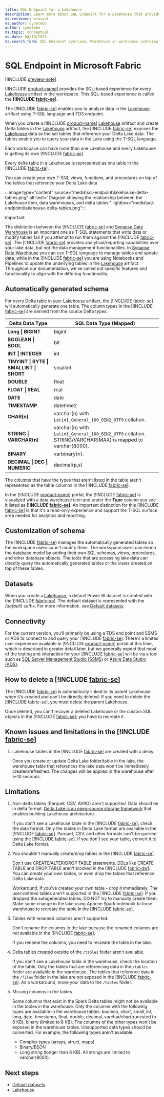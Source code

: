 ```yaml
---
title: SQL Endpoint for a Lakehouse
description: Learn more about SQL Endpoint for a Lakehouse that provides analytical capabilities over the Lake data.
ms.reviewer: wiassaf
ms.author: cynotebo
author: cynotebo
ms.topic: conceptual
ms.date: 04/10/2023
ms.search.form: SQL Endpoint overview, Warehouse in workspace overview
---
```


# SQL Endpoint in Microsoft Fabric

[!INCLUDE [preview-note](../includes/preview-note.md)]

[!INCLUDE [product-name](../includes/product-name.md)] provides the SQL-based experience for every [Lakehouse](../data-engineering/lakehouse-overview.md) artifact in the workspace. This SQL-based experience is called the **[!INCLUDE [fabric-se](includes/fabric-se.md)]**. 

The [!INCLUDE [fabric-se](includes/fabric-se.md)] enables you to analyze data in the [Lakehouse](../data-engineering/lakehouse-overview.md) artifact using T-SQL language and TDS endpoint.

When you create a [!INCLUDE [product-name](../includes/product-name.md)] [Lakehouse](../data-engineering/lakehouse-overview.md) artifact and create Delta tables in the [Lakehouse](../data-engineering/lakehouse-overview.md) artifact, the [!INCLUDE [fabric-se](includes/fabric-se.md)] exposes the [Lakehouse](../data-engineering/lakehouse-overview.md) data as the set tables that reference your Delta Lake data. The tables enable you to query your data in the Lake using the T-SQL language. 

Each workspace can have more than one Lakehouse and every Lakehouse is getting its own [!INCLUDE [fabric-se](includes/fabric-se.md)].

Every delta table in a Lakehouse is represented as one table in the [!INCLUDE [fabric-se](includes/fabric-se.md)].

You can create your own T-SQL views, functions, and procedures on top of the tables that reference your Delta Lake data.

:::image type="content" source="media\sql-endpoint\lakehouse-delta-tables.png" alt-text="Diagram showing the relationship between the Lakehouse item, data warehouses, and delta tables." lightbox="media\sql-endpoint\lakehouse-delta-tables.png":::

> [!IMPORTANT]
> The distinction between the [!INCLUDE [fabric-se](includes/fabric-se.md)] and [Synapse Data Warehouse](warehouse.md) is an important one as T-SQL statements that write data or modify tables fail if you attempt to run them against the [!INCLUDE [fabric-se](includes/fabric-se.md)]. The [!INCLUDE [fabric-se](includes/fabric-se.md)] provides analytical/reporting capabilities over your lake data, but not the data management functionalities. In [Synapse Data Warehouse](warehouse.md) you can use T-SQL language to manage tables and update data, while in the [!INCLUDE [fabric-se](includes/fabric-se.md)] you are using Notebooks and Pipelines to update the underlying tables in the [Lakehouse](../data-engineering/lakehouse-overview.md) artifact. Throughout our documentation, we've called out specific features and functionality to align with the differing functionality.

## Automatically generated schema

For every Delta table in your [Lakehouse](../data-engineering/lakehouse-overview.md) artifact, the [!INCLUDE [fabric-se](includes/fabric-se.md)] will automatically generate one table. The column types in the [!INCLUDE [fabric-se](includes/fabric-se.md)] are derived from the source Delta types.

| **Delta Data Type** | **SQL Data** **Type (Mapped)** |
|---|---|
| **Long &#124;** **BIGINT** | bigint |
| **BOOLEAN &#124;** **BOOL** | bit |
| **INT &#124; INTEGER** | int |
| **TINYINT &#124; BYTE &#124;** **SMALLINT &#124; SHORT** | smallint |
| **DOUBLE** | float |
| **FLOAT &#124; REAL** | real |
| **DATE** | date |
| **TIMESTAMP** | datetime2 |
| **CHAR(n)** | varchar(n) with `Latin1_General_100_BIN2_UTF8` collation. |
| **STRING &#124; VARCHAR(n)** | varchar(n) with `Latin1_General_100_BIN2_UTF8` collation. STRING/VARCHAR(MAX) is mapped to varchar(8000). |
| **BINARY** | varbinary(n). |
| **DECIMAL &#124; DEC &#124; NUMERIC** | decimal(p,s) |

The columns that have the types that aren't listed in the table aren't represented as the table columns in the [!INCLUDE [fabric-se](includes/fabric-se.md)].

In the [!INCLUDE [product-name](../includes/product-name.md)] portal, the [!INCLUDE [fabric-se](includes/fabric-se.md)] is visualized with a data warehouse icon and under the **Type** column you see it listed as **[!INCLUDE [fabric-se](includes/fabric-se.md)]**. An important distinction for this [!INCLUDE [fabric-se](includes/fabric-se.md)] is that it's a read-only experience and support the T-SQL surface area needed for analytics and reporting.

## Customization of schema

The [!INCLUDE [fabric-se](includes/fabric-se.md)] manages the automatically generated tables so the workspace users cann't modify them. The workspace users can enrich the database model by adding their own SQL schemas, views, procedures, and other database objects.
The tools that are accessing lake data can directly query the automatically generated tables or the views created on top of these tables.

## Datasets

When you create a [Lakehouse](../data-engineering/lakehouse-overview.md), a default Power BI dataset is created with the [!INCLUDE [fabric-se](includes/fabric-se.md)]. The default dataset is represented with the *(default)* suffix. For more information, see [Default datasets](datasets.md).

## Connectivity

For the current version, you'll primarily be using a TDS end point and SSMS or ADS to connect to and query your [!INCLUDE [fabric-se](includes/fabric-se.md)]. There's a limited user experience available in [!INCLUDE [product-name](../includes/product-name.md)] portal at this time, which is described in greater detail later, but we generally expect that most of the testing and interaction for your [!INCLUDE [fabric-se](includes/fabric-se.md)] will be via a tool such as [SQL Server Management Studio (SSMS)](https://aka.ms/ssms) or [Azure Data Studio (ADS)](https://aka.ms/azuredatastudio).

## How to delete a [!INCLUDE [fabric-se](includes/fabric-se.md)]

The [!INCLUDE [fabric-se](includes/fabric-se.md)] is automatically linked to its parent Lakehouse when it's created and can't be directly deleted. If you need to delete the [!INCLUDE [fabric-se](includes/fabric-se.md)], you must delete the parent Lakehouse.

Once deleted, you can't recover a deleted Lakehouse or the custom SQL objects in the [!INCLUDE [fabric-se](includes/fabric-se.md)]; you have to recreate it.

## Known issues and limitations in the [!INCLUDE [fabric-se](includes/fabric-se.md)]

1. Lakehouse tables in the [!INCLUDE [fabric-se](includes/fabric-se.md)] are created with a delay.

   Once you create or update Delta Lake folder/table in the lake, the warehouse table that references the lake data won't be immediately created/refreshed. The changes will be applied in the warehouse after 5-10 seconds.

## Limitations

1. Non-delta tables (Parquet, CSV, AVRO) aren't supported. Data should be in delta format. [Delta Lake is an open-source storage framework](https://delta.io/) that enables building Lakehouse architecture.

   If you don't see a Lakehouse table in the [!INCLUDE [fabric-se](includes/fabric-se.md)], check the data format. Only the tables in Delta Lake format are available in the [!INCLUDE [fabric-se](includes/fabric-se.md)]. Parquet, CSV, and other formats can't be queried using the [!INCLUDE [fabric-se](includes/fabric-se.md)]. If you don't see your table, convert it to Delta Lake format. 

1. You shouldn't manually create/drop tables in the [!INCLUDE [fabric-se](includes/fabric-se.md)].

   Don't use CREATE/ALTER/DROP TABLE statements. DDLs like CREATE TABLE and DROP TABLE aren't blocked in the [!INCLUDE [fabric-dw](includes/fabric-dw.md)]. You can create your own tables, or even drop the tables that reference Delta Lake data. 

   Workaround: If you've created your own table - drop it immediately. The user-defined tables aren't supported in the [!INCLUDE [fabric-se](includes/fabric-se.md)]. If you dropped the autogenerated tables, DO NOT try to manually create them. Make some change in the lake using Apache Spark notebook to force warehouse to recreate the table in the [!INCLUDE [fabric-se](includes/fabric-se.md)].

1. Tables with renamed columns aren't supported.

   Don't rename the columns in the lake because the renamed columns are not available in the [!INCLUDE [fabric-se](includes/fabric-se.md)].

   If you rename the columns, you need to recreate the table in the lake.

1. Delta tables created outside of the `/tables` folder aren't available.

   If you don't see a Lakehouse table in the warehouse, check the location of the table. Only the tables that are referencing data in the `/tables` folder are available in the warehouse. The tables that reference data in the `/files` folder in the lake are not exposed in the [!INCLUDE [fabric-se](includes/fabric-se.md)]. As a workaround, move your data to the `/tables` folder.

1. Missing columns in the tables

   Some columns that exist in the Spark Delta tables might not be available in the tables in the warehouse. Only the columns with the following types are available in the warehouse tables: boolean, short, small, int, long, date, timestamp, float, double, decimal, varchar/char(truncated to 8 KB), binary (limited to 8 KB). The columns of the other types won't be exposed in the warehouse tables. Unsupported data types should be converted. For example, the following types aren't available:

   - Complex types (arrays, struct, maps)
   - Binary/BSON
   - Long string (longer than 8 KB). All strings are limited to varchar(8000).

## Next steps

- [Default datasets](datasets.md)
- [Lakehouse](../data-engineering/lakehouse-overview.md)
